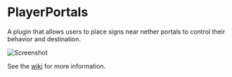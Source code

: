 # PlayerPortals

A plugin that allows users to place signs near nether portals to control their behavior and destination.

![Screenshot](https://github.com/acrawley/PlayerPortals/wiki/images/player-portals.png)

See the [wiki](https://github.com/acrawley/PlayerPortals/wiki) for more information.
